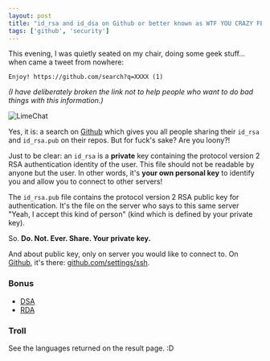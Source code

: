 ```yaml
---
layout: post
title: "id_rsa and id_dsa on Github or better known as WTF YOU CRAZY FELLA"
tags: ['github', 'security']
---
```


This evening, I was quietly seated on my chair, doing some geek stuff... when came a tweet from nowhere:


    Enjoy! https://github.com/search?q=XXXX (1)

_(I have deliberately broken the link not to help people who want to do bad things with this information.)_


![LimeChat]({{site.baseurl}}/content/img/github-fail.jpg)

Yes, it is: a search on [Github](https://www.github.com) which gives you all people sharing their ```id_rsa``` and ```id_rsa.pub``` on their repos. But for fuck's sake? Are you loony?!

Just to be clear: an ```id_rsa``` is a __private__ key containing the protocol version 2 RSA authentication identity of the user. This file should not be readable by anyone but the user. In other words, it's __your own personal key__ to identify you and allow you to connect to other servers!

The ```id_rsa.pub``` file contains the protocol version 2 RSA public key for authentication. It's the file on the server who says to this same server "Yeah, I accept this kind of person" (kind which is defined by your private key).

So. __Do. Not. Ever. Share. Your private key.__

And about public key, only on server you would like to connect to. On [Github](https://www.github.com), it's there: [github.com/settings/ssh](https://github.com/settings/ssh).

### Bonus

- [DSA](http://en.wikipedia.org/wiki/Digital_Signature_Algorithm)
- [RDA](http://en.wikipedia.org/wiki/RSA_%28algorithm%29)

### Troll

See the languages returned on the result page. :D